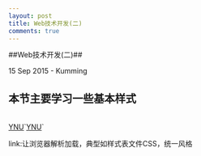 ```yaml
---
layout: post
title: Web技术开发(二)
comments: true
---
```

##Web技术开发(二)##
<p class="meta">15 Sep 2015 - Kumming</p>
<h2>本节主要学习一些基本样式</h2><br/>
<a href="Web技术开发二.html">YNU</a>`<a href="www.ynu.edu.cn">YNU</a>`
<p>link:让浏览器解析加载，典型如样式表文件CSS，统一风格</p>
<p>
<style>
	<!--声明一个样式表-->
	ul {list-style-type:none;}
	li {float:left}
</style>
</p>

 	